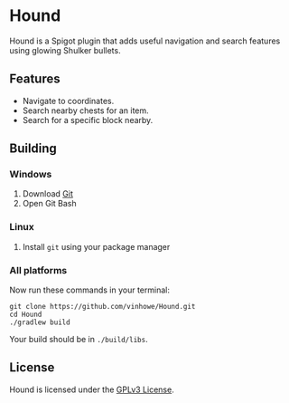 # Hound

Hound is a Spigot plugin that adds useful navigation and search features using glowing Shulker bullets.

## Features
* Navigate to coordinates.
* Search nearby chests for an item.
* Search for a specific block nearby.

## Building

### Windows
1. Download [Git](https://git-scm.com/downloads)
2. Open Git Bash

### Linux
1. Install `git` using your package manager

### All platforms

Now run these commands in your terminal:
```
git clone https://github.com/vinhowe/Hound.git
cd Hound
./gradlew build
```
Your build should be in `./build/libs`.
## License

Hound is licensed under the [GPLv3 License](https://github.com/vinhowe/Hound/blob/main/LICENSE).
